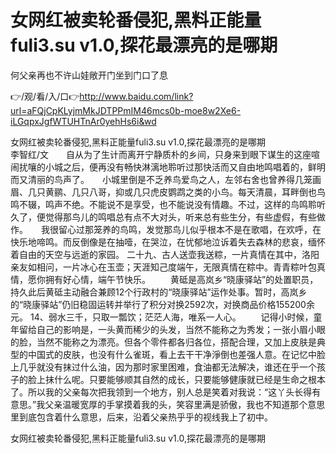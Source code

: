 # 女网红被卖轮番侵犯,黑料正能量fuli3.su v1.0,探花最漂亮的是哪期
何父亲再也不许山娃敞开门坐到门口了息

👉/观/看/入/口👉http://www.baidu.com/link?url=aFQjCpKLyjmMkJDTPPmIM46mcs0b-moe8w2Xe6-iLGqpxJgfWTUHTnAr0yehHs6i&wd

女网红被卖轮番侵犯,黑料正能量fuli3.su v1.0,探花最漂亮的是哪期　　　　　　　　　李智红/文　　自从为了生计而离开宁静质朴的乡间，只身来到眼下谋生的这座喧闹扰嚷的小城之后，便再没有畅快淋漓地聆听过那快活而又自由地鸣唱着的，鲜明而又清丽的鸟声了。　　小城里倒是不乏养鸟爱鸟之人，左邻右舍也曾养得几笼画眉、几只黄鹂、几只八哥，抑或几只虎皮鹦鹉之类的小鸟。每天清晨，耳畔倒也鸟鸣不辍，鸣声不绝。不能说不是享受，也不能说没有情趣。不过，这样的鸟鸣聆听久了，便觉得那鸟儿的鸣唱总有点不大对头，听来总有些生分，有些虚假，有些做作。　　我很留心过那笼养的鸟鸣，发觉那鸟儿似乎根本不是在歌唱，在欢呼，在快乐地啼鸣。而反倒像是在抽噎，在哭泣，在忧郁地泣诉着失去森林的悲哀，缅怀着自由的天空与远逝的家园。
	二十九、古人送壶我送粽，一片真情在其中，洛阳亲友如相问，一片冰心在玉壶；天涯知己度端午，无限真情在粽中。青青粽叶包真情，愿你拥有好心情，端午节快乐。
　　黄砥是高岚乡“晓康驿站”的处置职员，持久此后黄砥主动融合兼顾12个行政村的“晓康驿站”运作处事。暂时，高岚乡的“晓康驿站”仍旧稳固运转并举行了积分对换2592次，对换商品价格155200余元。
	14、弱水三千，只取一瓢饮；茫茫人海，唯系一人心。
　　记得小时候，童年留给自己的影响是，一头黄而稀少的头发，当然不能称之为秀发；一张小眉小眼的脸，当然不能称之为漂亮。但各个零件都各归各位，搭配合理，又加上皮肤是典型的中国式的皮肤，也没有什么雀斑，看上去干干净淨倒也差强人意。在记忆中脸上几乎就没有抹过什么油，因为那时家里困难，食油都无法解决，谁还在乎一个孩子的脸上抹什么呢。只要能够顺其自然的成长，只要能够健康就已经是生命之根本了。所以我的父亲每次把我领到一个地方，别人总是笑着对我说：“这丫头长得有意思。”我父亲温暖宽厚的手掌摸着我的头，笑容里满是骄傲，我也不知道那个意思里到底包含着什么意思，后来，沿着父亲热乎乎的视线我上了初中。

女网红被卖轮番侵犯,黑料正能量fuli3.su v1.0,探花最漂亮的是哪期
